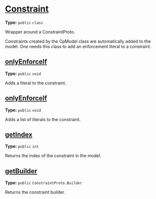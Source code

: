 # [Constraint](..//Constraint.java#L20)

**Type:** `public` `class`

Wrapper around a ConstraintProto. 

<p>Constraints created by the CpModel class are automatically added to the model. One needs this 
class to add an enforcement literal to a constraint. 












## [onlyEnforceIf](..//Constraint.java#L31)

**Type:** `public` `void`

Adds a literal to the constraint. 











## [onlyEnforceIf](..//Constraint.java#L36)

**Type:** `public` `void`

Adds a list of literals to the constraint. 











## [getIndex](..//Constraint.java#L43)

**Type:** `public` `int`

Returns the index of the constraint in the model. 











## [getBuilder](..//Constraint.java#L48)

**Type:** `public` `ConstraintProto.Builder`

Returns the constraint builder. 











